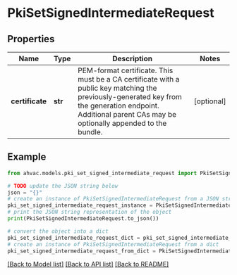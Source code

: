# PkiSetSignedIntermediateRequest


## Properties

Name | Type | Description | Notes
------------ | ------------- | ------------- | -------------
**certificate** | **str** | PEM-format certificate. This must be a CA certificate with a public key matching the previously-generated key from the generation endpoint. Additional parent CAs may be optionally appended to the bundle. | [optional] 

## Example

```python
from ahvac.models.pki_set_signed_intermediate_request import PkiSetSignedIntermediateRequest

# TODO update the JSON string below
json = "{}"
# create an instance of PkiSetSignedIntermediateRequest from a JSON string
pki_set_signed_intermediate_request_instance = PkiSetSignedIntermediateRequest.from_json(json)
# print the JSON string representation of the object
print(PkiSetSignedIntermediateRequest.to_json())

# convert the object into a dict
pki_set_signed_intermediate_request_dict = pki_set_signed_intermediate_request_instance.to_dict()
# create an instance of PkiSetSignedIntermediateRequest from a dict
pki_set_signed_intermediate_request_from_dict = PkiSetSignedIntermediateRequest.from_dict(pki_set_signed_intermediate_request_dict)
```
[[Back to Model list]](../README.md#documentation-for-models) [[Back to API list]](../README.md#documentation-for-api-endpoints) [[Back to README]](../README.md)



